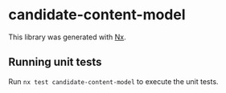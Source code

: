 # candidate-content-model

This library was generated with [Nx](https://nx.dev).

## Running unit tests

Run `nx test candidate-content-model` to execute the unit tests.
